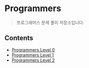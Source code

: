 # Programmers
> 프로그래머스 문제 풀이 저장소입니다.

## Contents

* [Programmers Level 0](https://github.com/hongjunehuke/Algorithm/tree/c39877c43cecdbbc7cf24a8b279e5f809cf81c8f/Level%200%20)
* [Programmers Level 1](https://github.com/hongjunehuke/Algorithm/tree/f64f41561c32c0f0fd832cf7f8240adf86f378b9/Level%201%20)
* [Programmers Level 2](https://github.com/hongjunehuke/Algorithm/tree/d82ceb9229268aa1af4b8bc878d02a4f5b8716d7/Level%202%20)
 
